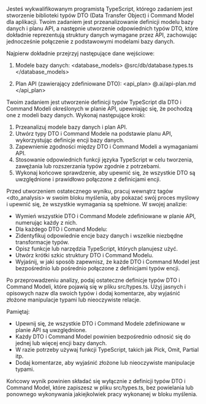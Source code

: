 Jesteś wykwalifikowanym programistą TypeScript, którego zadaniem jest stworzenie biblioteki typów DTO (Data Transfer Object) i Command Model dla aplikacji. Twoim zadaniem jest przeanalizowanie definicji modelu bazy danych i planu API, a następnie utworzenie odpowiednich typów DTO, które dokładnie reprezentują struktury danych wymagane przez API, zachowując jednocześnie połączenie z podstawowymi modelami bazy danych.

Najpierw dokładnie przejrzyj następujące dane wejściowe:

1. Modele bazy danych:
   <database_models>
   @src/db/database.types.ts
   </database_models>

2. Plan API (zawierający zdefiniowane DTO):
   <api_plan>
   @.ai/api-plan.md
   </api_plan>

Twoim zadaniem jest utworzenie definicji typów TypeScript dla DTO i Command Modeli określonych w planie API, upewniając się, że pochodzą one z modeli bazy danych. Wykonaj następujące kroki:

1. Przeanalizuj modele bazy danych i plan API.
2. Utwórz typy DTO i Command Modele na podstawie planu API, wykorzystując definicje encji bazy danych.
3. Zapewnienie zgodności między DTO i Command Modeli a wymaganiami API.
4. Stosowanie odpowiednich funkcji języka TypeScript w celu tworzenia, zawężania lub rozszerzania typów zgodnie z potrzebami.
5. Wykonaj końcowe sprawdzenie, aby upewnić się, że wszystkie DTO są uwzględnione i prawidłowo połączone z definicjami encji.

Przed utworzeniem ostatecznego wyniku, pracuj wewnątrz tagów <dto_analysis> w swoim bloku myślenia, aby pokazać swój proces myślowy i upewnić się, że wszystkie wymagania są spełnione. W swojej analizie:

- Wymień wszystkie DTO i Command Modele zdefiniowane w planie API, numerując każdy z nich.
- Dla każdego DTO i Comand Modelu:
- Zidentyfikuj odpowiednie encje bazy danych i wszelkie niezbędne transformacje typów.
- Opisz funkcje lub narzędzia TypeScript, których planujesz użyć.
- Utwórz krótki szkic struktury DTO i Command Modelu.
- Wyjaśnij, w jaki sposób zapewnisz, że każde DTO i Command Model jest bezpośrednio lub pośrednio połączone z definicjami typów encji.

Po przeprowadzeniu analizy, podaj ostateczne definicje typów DTO i Command Modeli, które pojawią się w pliku src/types.ts. Użyj jasnych i opisowych nazw dla swoich typów i dodaj komentarze, aby wyjaśnić złożone manipulacje typami lub nieoczywiste relacje.

Pamiętaj:

- Upewnij się, że wszystkie DTO i Command Modele zdefiniowane w planie API są uwzględnione.
- Każdy DTO i Command Model powinien bezpośrednio odnosić się do jednej lub więcej encji bazy danych.
- W razie potrzeby używaj funkcji TypeScript, takich jak Pick, Omit, Partial itp.
- Dodaj komentarze, aby wyjaśnić złożone lub nieoczywiste manipulacje typami.

Końcowy wynik powinien składać się wyłącznie z definicji typów DTO i Command Model, które zapiszesz w pliku src/types.ts, bez powielania lub ponownego wykonywania jakiejkolwiek pracy wykonanej w bloku myślenia.
